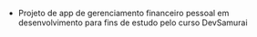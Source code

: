  - Projeto de app de gerenciamento financeiro pessoal em desenvolvimento para fins de estudo pelo curso DevSamurai
